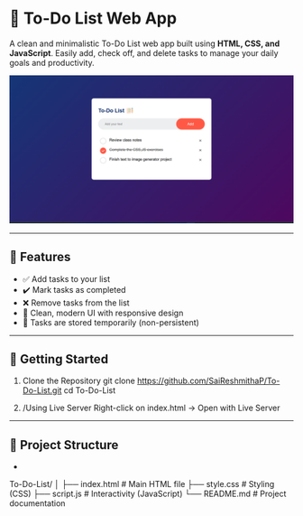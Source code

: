 # 📝 To-Do List Web App

A clean and minimalistic To-Do List web app built using **HTML, CSS, and JavaScript**. Easily add, check off, and delete tasks to manage your daily goals and productivity.

![To-Do List Screenshot](./screenshot.png)

---

## 🔧 Features

- ✅ Add tasks to your list
- ✔️ Mark tasks as completed
- ❌ Remove tasks from the list
- 🎨 Clean, modern UI with responsive design
- 💾 Tasks are stored temporarily (non-persistent)

---

## 🚀 Getting Started

 1. Clone the Repository
git clone https://github.com/SaiReshmithaP/To-Do-List.git
cd To-Do-List

 2. /Using Live Server
Right-click on index.html → Open with Live Server

---

## 📁 Project Structure
-
To-Do-List/
│
├── index.html         # Main HTML file
├── style.css          # Styling (CSS)
├── script.js          # Interactivity (JavaScript)
└── README.md          # Project documentation

